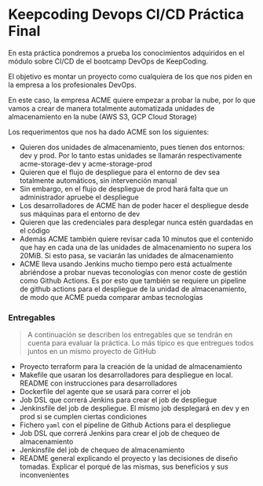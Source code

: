 # Keepcoding Devops CI/CD Práctica Final

En esta práctica pondremos a prueba los conocimientos adquiridos en el módulo sobre CI/CD de el bootcamp DevOps de KeepCoding.

El objetivo es montar un proyecto como cualquiera de los que nos piden en la empresa a los profesionales DevOps.

En este caso, la empresa ACME quiere empezar a probar la nube, por lo que vamos a crear de manera totalmente automatizada unidades de almacenamiento en la nube (AWS S3, GCP Cloud Storage)

Los requerimentos que nos ha dado ACME son los siguientes:

- Quieren dos unidades de almacenamiento, pues tienen dos entornos: dev y prod. Por lo tanto estas unidades se llamarán respectivamente acme-storage-dev y acme-storage-prod
- Quieren que el flujo de despliegue para el entorno de dev sea totalmente automáticos, sin intervención manual
- Sin embargo, en el flujo de despliegue de prod hará falta que un administrador apruebe el despliegue
- Los desarrolladores de ACME han de poder hacer el despliegue desde sus máquinas para el entorno de dev
- Quieren que las credenciales para desplegar nunca estén guardadas en el código
- Además ACME también quiere revisar cada 10 minutos que el contenido que hay en cada una de las unidades de almacenamiento no supera los 20MiB. Si esto pasa, se vaciarán las unidades de almacenamiento
- ACME lleva usando Jenkins mucho tiempo pero está actualmente abriéndose a probar nuevas teconologías con menor coste de gestión como Github Actions. Es por esto que también se requiere un pipeline de github actions para el despliegue de la unidad de almacenamiento, de modo que ACME pueda comparar ambas tecnologías

### Entregables

> A continuación se describen los entregables que se tendrán en cuenta para evaluar la práctica. Lo más típico es que entregues todos juntos en un mismo proyecto de GitHub

- Proyecto terraform para la creación de la unidad de almacenamiento
- Makefile que usaran los desarrolladores para despliegue en local. README con instrucciones para desarrolladores
- Dockerfile del agente que se usará para correr el job
- Job DSL que correrá Jenkins para crear el job de despliegue
- Jenkinsfile del job de despliegue. El mismo job desplegará en dev y en prod si se cumplen ciertas condiciones
- Fichero `yaml` con el pipeline de Github Actions para el despliegue
- Job DSL que correrá Jenkins para crear el job de chequeo de almacenamiento
- Jenkinsfile del job de chequeo de almacenamiento
- README general explicando el proyecto y las decisiones de diseño tomadas. Explicar el porqué de las mismas, sus beneficios y sus inconvenientes
